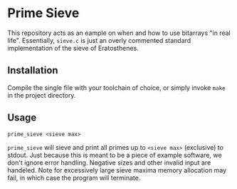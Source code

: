 # Prime Sieve

This repository acts as an eample on when and how to use bitarrays "in real
life". Essentially, `sieve.c` is just an overly commented standard
implementation of the sieve of Eratosthenes.

## Installation
Compile the single file with your toolchain of choice, or simply invoke `make`
in the project directory.

## Usage

`prime_sieve <sieve max>`

`prime_sieve` will sieve and print all primes up to `<sieve max>` (exclusive)
to stdout. Just because this is meant to be a piece of example software, we don't ignore
error handling. Negative sizes and other invalid input are handeled. Note for
excessively large sieve maxima memory allocation may fail, in which case the
program will terminate.
